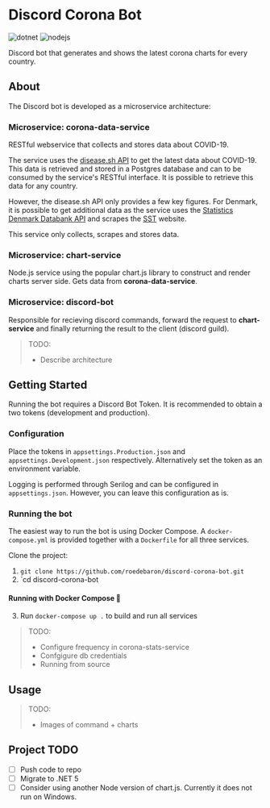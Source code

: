 # Discord Corona Bot
![dotnet](https://img.shields.io/badge/asp--net--core-3.1-blue)
![nodejs](https://img.shields.io/badge/node--js-10-green)

Discord bot that generates and shows the latest corona charts for every country.

## About

The Discord bot is developed as a microservice architecture: 

### Microservice: corona-data-service

RESTful webservice that collects and stores data about COVID-19. 

The service uses the [disease.sh API](https://corona.lmao.ninja/) to get the latest data about COVID-19. This data is retrieved and stored in a Postgres database and can to be consumed by the service's RESTful interface. It is possible to retrieve this data for any country.

However, the disease.sh API only provides a few key figures. For Denmark, it is possible to get additional data as the service uses the [Statistics Denmark Databank API](https://www.dst.dk/en/Statistik/brug-statistikken/muligheder-i-statistikbanken/api) and scrapes the [SST](https://www.sst.dk/da/corona/Status-for-epidemien/tal-og-overvaagning) website. 

This service only collects, scrapes and stores data. 

### Microservice: chart-service

Node.js service using the popular chart.js library to construct and render charts server side. Gets data from **corona-data-service**. 

### Microservice: discord-bot

Responsible for recieving discord commands, forward the request to **chart-service** and finally returning the result to the client (discord guild).  

> TODO: 
> - Describe architecture 

## Getting Started

Running the bot requires a Discord Bot Token. It is recommended to obtain a two tokens (development and production). 

### Configuration

Place the tokens in `appsettings.Production.json` and `appsettings.Development.json` respectively. Alternatively set the token as an environment variable. 

Logging is performed through Serilog and can be configured in `appsettings.json`. However, you can leave this configuration as is.

### Running the bot

The easiest way to run the bot is using Docker Compose. A `docker-compose.yml` is provided together with a `Dockerfile` for all three services.

Clone the project: 
1. `git clone https://github.com/roedebaron/discord-corona-bot.git`
2. `cd discord-corona-bot

#### Running with Docker Compose 🐳
3. Run `docker-compose up .` to build and run all services


> TODO: 
> - Configure frequency in corona-stats-service
> - Confgigure db credentials
> - Running from source

## Usage

> TODO: 
> - Images of command + charts


## Project TODO
- [ ] Push code to repo
- [ ] Migrate to .NET 5
- [ ] Consider using another Node version of chart.js. Currently it does not run on Windows. 
